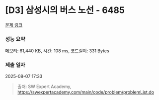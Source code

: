 # [D3] 삼성시의 버스 노선 - 6485 

[문제 링크](https://swexpertacademy.com/main/code/problem/problemDetail.do?contestProbId=AWczm7QaACgDFAWn) 

### 성능 요약

메모리: 61,440 KB, 시간: 108 ms, 코드길이: 331 Bytes

### 제출 일자

2025-08-07 17:33



> 출처: SW Expert Academy, https://swexpertacademy.com/main/code/problem/problemList.do